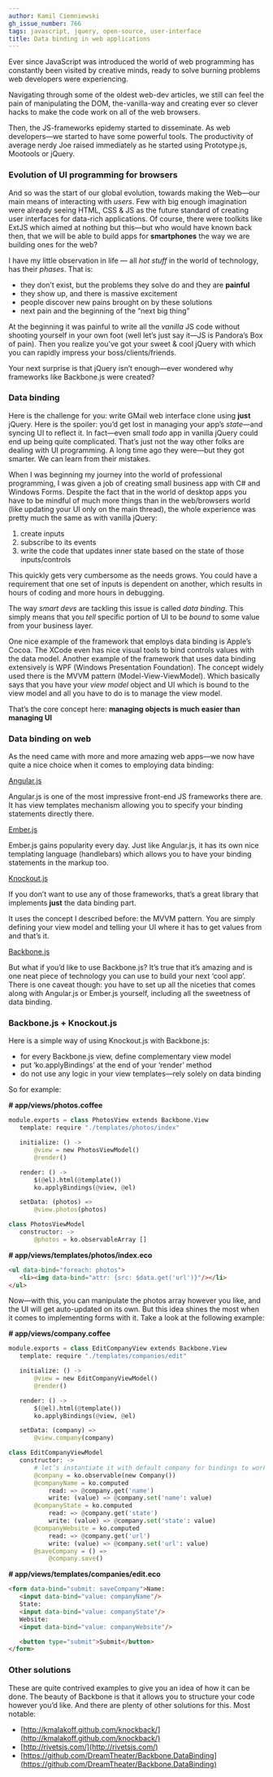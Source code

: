 ```yaml
---
author: Kamil Ciemniewski
gh_issue_number: 766
tags: javascript, jquery, open-source, user-interface
title: Data binding in web applications
---
```


Ever since JavaScript was introduced the world of web programming has constantly been visited by creative minds, ready to solve burning problems web developers were experiencing.

Navigating through some of the oldest web-dev articles, we still can feel the pain of manipulating the DOM, the-vanilla-way and creating ever so clever hacks to make the code work on all of the web browsers.

Then, the JS-frameworks epidemy started to disseminate. As web developers—​we started to have some powerful tools. The productivity of average nerdy Joe raised immediately as he started using Prototype.js, Mootools or jQuery.

### Evolution of UI programming for browsers

And so was the start of our global evolution, towards making the Web—​our main means of interacting with *users*. Few with big enough imagination were already seeing HTML, CSS & JS as the future standard of creating user interfaces for data-rich applications. Of course, there were toolkits like ExtJS which aimed at nothing but this—​but who would have known back then, that we will be able to build apps for **smartphones** the way we are building ones for the web?

I have my little observation in life — all *hot stuff* in the world of technology, has their *phases*. That is:

- they don’t exist, but the problems they solve do and they are **painful**
- they show up, and there is massive excitement
- people discover new pains brought on by these solutions
- next pain and the beginning of the “next big thing”

At the beginning it was painful to write all the *vanilla* JS code without shooting yourself in your own foot (well let’s just say it—​JS is Pandora’s Box of pain). Then you realize you’ve got your sweet & cool jQuery with which you can rapidly impress your boss/clients/friends.

Your next surprise is that jQuery isn’t enough—​ever wondered why frameworks like Backbone.js were created?

### Data binding

Here is the challenge for you: write GMail web interface clone using **just** jQuery. Here is the spoiler: you’d get lost in managing your app’s *state*—​and syncing UI to reflect it. In fact—​even small *todo* app in vanilla jQuery could end up being quite complicated. That’s just not the way other folks are dealing with UI programming. A long time ago they were—​but they got smarter. We can learn from their mistakes.

When I was beginning my journey into the world of professional programming, I was given a job of creating small business app with C# and Windows Forms. Despite the fact that in the world of desktop apps you have to be mindful of much more things than in the web/browsers world (like updating your UI only on the main thread), the whole experience was pretty much the same as with vanilla jQuery:

1. create inputs
1. subscribe to its events
1. write the code that updates inner state based on the state of those inputs/controls

This quickly gets very cumbersome as the needs grows. You could have a requirement that one set of inputs is dependent on another, which results in hours of coding and more hours in debugging.

The way *smart devs* are tackling this issue is called *data binding*. This simply means that you *tell* specific portion of UI to be *bound* to some value from your business layer.

One nice example of the framework that employs data binding is Apple’s Cocoa. The XCode even has nice visual tools to bind controls values with the data model. Another example of the framework that uses data binding extensively is WPF (Windows Presentation Foundation). The concept widely used there is the MVVM pattern (Model-View-ViewModel). Which basically says that you have your *view model* object and UI which is bound to the view model and all you have to do is to manage the view model.

That’s the core concept here: **managing objects is much easier than managing UI**

### Data binding on web

As the need came with more and more amazing web apps—​we now have quite a nice choice when it comes to employing data binding:

[Angular.js](https://angularjs.org/)

Angular.js is one of the most impressive front-end JS frameworks there are. It has view templates mechanism allowing you to specify your binding statements directly there.

[Ember.js](https://emberjs.com/)

Ember.js gains popularity every day. Just like Angular.js, it has its own nice templating language (handlebars) which allows you to have your binding statements in the markup too.

[Knockout.js](http://knockoutjs.com/)

If you don’t want to use any of those frameworks, that’s a great library that implements **just** the data binding part.

It uses the concept I described before: the MVVM pattern. You are simply defining your view model and telling your UI where it has to get values from and that’s it.

[Backbone.js](http://backbonejs.org/)

But what if you’d like to use Backbone.js? It’s true that it’s amazing and is one neat piece of technology you can use to build your next ‘cool app’. There is one caveat though: you have to set up all the niceties that comes along with Angular.js or Ember.js yourself, including all the sweetness of data binding.

### Backbone.js + Knockout.js

Here is a simple way of using Knockout.js with Backbone.js:

- for every Backbone.js view, define complementary view model
- put ‘ko.applyBindings’ at the end of your ‘render’ method
- do not use any logic in your view templates—​rely solely on data binding

So for example:

**# app/views/photos.coffee**

```python
module.exports = class PhotosView extends Backbone.View
   template: require "./templates/photos/index"

   initialize: () ->
       @view = new PhotosViewModel()
       @render()

   render: () ->
       $(@el).html(@template())
       ko.applyBindings(@view, @el)

   setData: (photos) =>
       @view.photos(photos)

class PhotosViewModel
   constructor: ->
       @photos = ko.observableArray []
```

**# app/views/templates/photos/index.eco**

```html
<ul data-bind="foreach: photos">
   <li><img data-bind="attr: {src: $data.get('url')}"/></li>
</ul>
```

Now—​with this, you can manipulate the photos array however you like, and the UI will get auto-updated on its own. But this idea shines the most when it comes to implementing forms with it. Take a look at the following example:

**# app/views/company.coffee**

```python
module.exports = class EditCompanyView extends Backbone.View
   template: require "./templates/companies/edit"

   initialize: () ->
       @view = new EditCompanyViewModel()
       @render()

   render: () ->
       $(@el).html(@template())
       ko.applyBindings(@view, @el)

   setData: (company) =>
       @view.company(company)

class EditCompanyViewModel
   constructor: ->
       # let’s instantiate it with default company for bindings to work
       @company = ko.observable(new Company())
       @companyName = ko.computed
           read: => @company.get('name')
           write: (value) => @company.set('name': value)
       @companyState = ko.computed
           read: => @company.get('state')
           write: (value) => @company.set('state': value)
       @companyWebsite = ko.computed
           read: => @company.get('url')
           write: (value) => @company.set('url': value)
       @saveCompany = () =>
           @company.save()
```

**# app/views/templates/companies/edit.eco**

```html
<form data-bind="submit: saveCompany">Name:
   <input data-bind="value: companyName"/>
   State:
   <input data-bind="value: companyState"/>
   Website:
   <input data-bind="value: companyWebsite"/>

   <button type="submit">Submit</button>
</form>
```

### Other solutions

These are quite contrived examples to give you an idea of how it can be done. The beauty of Backbone is that it allows you to structure your code however you’d like. And there are plenty of other solutions for this. Most notable:

- [http://kmalakoff.github.com/knockback/](http://kmalakoff.github.com/knockback/)
- [http://rivetsjs.com/](http://rivetsjs.com/)
- [https://github.com/DreamTheater/Backbone.DataBinding](https://github.com/DreamTheater/Backbone.DataBinding)
